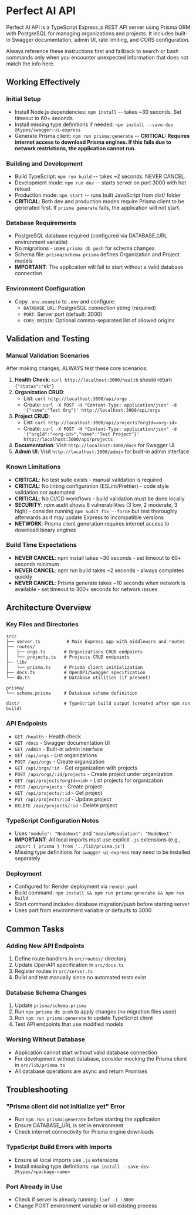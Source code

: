 # Perfect AI API

Perfect AI API is a TypeScript Express.js REST API server using Prisma ORM with PostgreSQL for managing organizations and projects. It includes built-in Swagger documentation, admin UI, rate limiting, and CORS configuration.

Always reference these instructions first and fallback to search or bash commands only when you encounter unexpected information that does not match the info here.

## Working Effectively

### Initial Setup
- Install Node.js dependencies: `npm install` -- takes ~30 seconds. Set timeout to 60+ seconds.
- Install missing type definitions if needed: `npm install --save-dev @types/swagger-ui-express`
- Generate Prisma client: `npm run prisma:generate` -- **CRITICAL: Requires internet access to download Prisma engines. If this fails due to network restrictions, the application cannot run.**

### Building and Development
- Build TypeScript: `npm run build` -- takes ~2 seconds. NEVER CANCEL.
- Development mode: `npm run dev` -- starts server on port 3000 with hot reload
- Production mode: `npm start` -- runs built JavaScript from dist/ folder
- **CRITICAL**: Both dev and production modes require Prisma client to be generated first. If `prisma generate` fails, the application will not start.

### Database Requirements
- PostgreSQL database required (configured via DATABASE_URL environment variable)
- No migrations - uses `prisma db push` for schema changes
- Schema file: `prisma/schema.prisma` defines Organization and Project models
- **IMPORTANT**: The application will fail to start without a valid database connection

### Environment Configuration
- Copy `.env.example` to `.env` and configure:
  - `DATABASE_URL`: PostgreSQL connection string (required)
  - `PORT`: Server port (default: 3000) 
  - `CORS_ORIGIN`: Optional comma-separated list of allowed origins

## Validation and Testing

### Manual Validation Scenarios
After making changes, ALWAYS test these core scenarios:
1. **Health Check**: `curl http://localhost:3000/health` should return `{"status":"ok"}`
2. **Organization CRUD**:
   - List: `curl http://localhost:3000/api/orgs`
   - Create: `curl -X POST -H "Content-Type: application/json" -d '{"name":"Test Org"}' http://localhost:3000/api/orgs`
3. **Project CRUD**:
   - List: `curl http://localhost:3000/api/projects?orgId=<org-id>`
   - Create: `curl -X POST -H "Content-Type: application/json" -d '{"orgId":"<org-id>","name":"Test Project"}' http://localhost:3000/api/projects`
4. **Documentation**: Visit `http://localhost:3000/docs` for Swagger UI
5. **Admin UI**: Visit `http://localhost:3000/admin` for built-in admin interface

### Known Limitations
- **CRITICAL**: No test suite exists - manual validation is required
- **CRITICAL**: No linting configuration (ESLint/Prettier) - code style validation not automated
- **CRITICAL**: No CI/CD workflows - build validation must be done locally
- **SECURITY**: npm audit shows 8 vulnerabilities (3 low, 2 moderate, 3 high) - consider running `npm audit fix --force` but test thoroughly afterwards as it may update Express to incompatible versions
- **NETWORK**: Prisma client generation requires internet access to download binary engines

### Build Time Expectations
- **NEVER CANCEL**: npm install takes ~30 seconds - set timeout to 60+ seconds minimum
- **NEVER CANCEL**: npm run build takes ~2 seconds - always completes quickly
- **NEVER CANCEL**: Prisma generate takes ~10 seconds when network is available - set timeout to 300+ seconds for network issues

## Architecture Overview

### Key Files and Directories
```
src/
├── server.ts          # Main Express app with middleware and routes
├── routes/
│   ├── orgs.ts       # Organizations CRUD endpoints
│   └── projects.ts   # Projects CRUD endpoints  
├── lib/
│   └── prisma.ts     # Prisma client initialization
├── docs.ts           # OpenAPI/Swagger specification
└── db.ts             # Database utilities (if present)

prisma/
└── schema.prisma     # Database schema definition

dist/                 # TypeScript build output (created after npm run build)
```

### API Endpoints
- `GET /health` - Health check
- `GET /docs` - Swagger documentation UI
- `GET /admin` - Built-in admin interface
- `GET /api/orgs` - List organizations
- `POST /api/orgs` - Create organization
- `GET /api/orgs/:id` - Get organization with projects
- `POST /api/orgs/:id/projects` - Create project under organization
- `GET /api/projects?orgId=<id>` - List projects for organization
- `POST /api/projects` - Create project
- `GET /api/projects/:id` - Get project
- `PUT /api/projects/:id` - Update project  
- `DELETE /api/projects/:id` - Delete project

### TypeScript Configuration Notes
- Uses `"module": "NodeNext"` and `"moduleResolution": "NodeNext"`
- **IMPORTANT**: All local imports must use explicit `.js` extensions (e.g., `import { prisma } from '../lib/prisma.js'`)
- Missing type definitions for `swagger-ui-express` may need to be installed separately

### Deployment
- Configured for Render deployment via `render.yaml`
- Build command: `npm install && npm run prisma:generate && npm run build`
- Start command includes database migration/push before starting server
- Uses port from environment variable or defaults to 3000

## Common Tasks

### Adding New API Endpoints
1. Define route handlers in `src/routes/` directory
2. Update OpenAPI specification in `src/docs.ts`
3. Register routes in `src/server.ts`
4. Build and test manually since no automated tests exist

### Database Schema Changes
1. Update `prisma/schema.prisma`
2. Run `npx prisma db push` to apply changes (no migration files used)
3. Run `npm run prisma:generate` to update TypeScript client
4. Test API endpoints that use modified models

### Working Without Database
- Application cannot start without valid database connection
- For development without database, consider mocking the Prisma client in `src/lib/prisma.ts`
- All database operations are async and return Promises

## Troubleshooting

### "Prisma client did not initialize yet" Error
- Run `npm run prisma:generate` before starting the application
- Ensure DATABASE_URL is set in environment
- Check internet connectivity for Prisma engine downloads

### TypeScript Build Errors with Imports
- Ensure all local imports use `.js` extensions
- Install missing type definitions: `npm install --save-dev @types/<package-name>`

### Port Already in Use
- Check if server is already running: `lsof -i :3000`
- Change PORT environment variable or kill existing process